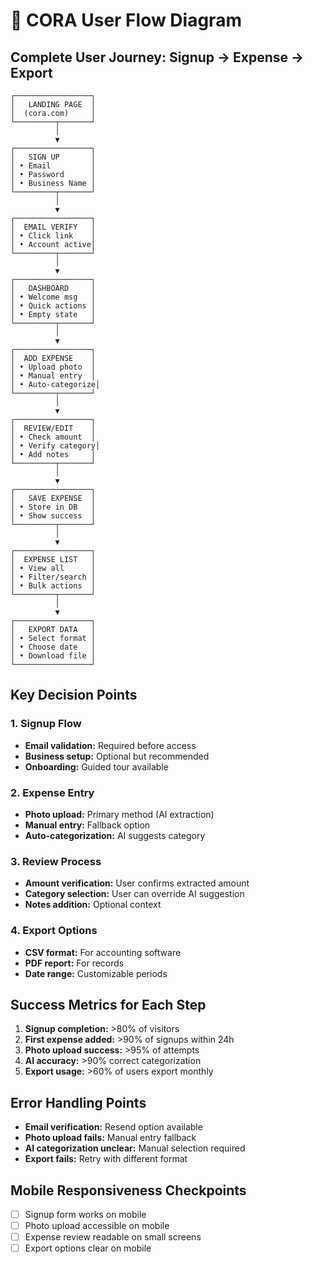 # 🔄 CORA User Flow Diagram

## Complete User Journey: Signup → Expense → Export

```
┌─────────────────┐
│   LANDING PAGE  │
│  (cora.com)     │
└─────────┬───────┘
          │
          ▼
┌─────────────────┐
│   SIGN UP       │
│ • Email         │
│ • Password      │
│ • Business Name │
└─────────┬───────┘
          │
          ▼
┌─────────────────┐
│  EMAIL VERIFY   │
│ • Click link    │
│ • Account active│
└─────────┬───────┘
          │
          ▼
┌─────────────────┐
│   DASHBOARD     │
│ • Welcome msg   │
│ • Quick actions │
│ • Empty state   │
└─────────┬───────┘
          │
          ▼
┌─────────────────┐
│  ADD EXPENSE    │
│ • Upload photo  │
│ • Manual entry  │
│ • Auto-categorize│
└─────────┬───────┘
          │
          ▼
┌─────────────────┐
│  REVIEW/EDIT    │
│ • Check amount  │
│ • Verify category│
│ • Add notes     │
└─────────┬───────┘
          │
          ▼
┌─────────────────┐
│   SAVE EXPENSE  │
│ • Store in DB   │
│ • Show success  │
└─────────┬───────┘
          │
          ▼
┌─────────────────┐
│  EXPENSE LIST   │
│ • View all      │
│ • Filter/search │
│ • Bulk actions  │
└─────────┬───────┘
          │
          ▼
┌─────────────────┐
│   EXPORT DATA   │
│ • Select format │
│ • Choose date   │
│ • Download file │
└─────────────────┘
```

## Key Decision Points

### 1. Signup Flow
- **Email validation:** Required before access
- **Business setup:** Optional but recommended
- **Onboarding:** Guided tour available

### 2. Expense Entry
- **Photo upload:** Primary method (AI extraction)
- **Manual entry:** Fallback option
- **Auto-categorization:** AI suggests category

### 3. Review Process
- **Amount verification:** User confirms extracted amount
- **Category selection:** User can override AI suggestion
- **Notes addition:** Optional context

### 4. Export Options
- **CSV format:** For accounting software
- **PDF report:** For records
- **Date range:** Customizable periods

## Success Metrics for Each Step

1. **Signup completion:** >80% of visitors
2. **First expense added:** >90% of signups within 24h
3. **Photo upload success:** >95% of attempts
4. **AI accuracy:** >90% correct categorization
5. **Export usage:** >60% of users export monthly

## Error Handling Points

- **Email verification:** Resend option available
- **Photo upload fails:** Manual entry fallback
- **AI categorization unclear:** Manual selection required
- **Export fails:** Retry with different format

## Mobile Responsiveness Checkpoints

- [ ] Signup form works on mobile
- [ ] Photo upload accessible on mobile
- [ ] Expense review readable on small screens
- [ ] Export options clear on mobile 
